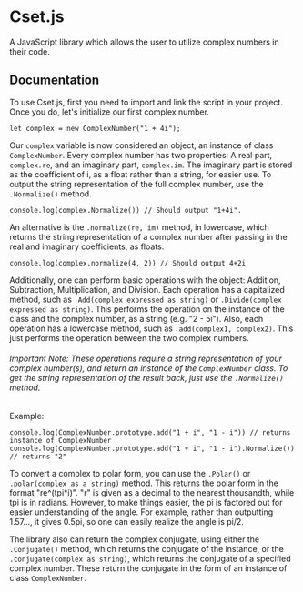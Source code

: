 # Cset.js
A JavaScript library which allows the user to utilize complex numbers in their code.

## Documentation

To use Cset.js, first you need to import and link the script in your project. Once you do, let's initialize our first complex number.
```
let complex = new ComplexNumber("1 + 4i");
```
Our `complex` variable is now considered an object, an instance of class `ComplexNumber`. Every complex number has two properties: A real part, `complex.re`, and an imaginary part, `complex.im`. The imaginary part is stored as the coefficient of i, as a float rather than a string, for easier use.
To output the string representation of the full complex number, use the `.Normalize()` method.
```
console.log(complex.Normalize()) // Should output "1+4i".
```
An alternative is the `.normalize(re, im)` method, in lowercase, which returns the string representation of a complex number after passing in the real and imaginary coefficients, as floats.
```
console.log(complex.normalize(4, 2)) // Should output 4+2i
```
Additionally, one can perform basic operations with the object: Addition, Subtraction, Multiplication, and Division. Each operation has a capitalized method, such as `.Add(complex expressed as string)` or `.Divide(complex expressed as string)`. This performs the operation on the instance of the class and the complex number, as a string (e.g. "2 - 5i"). Also, each operation has a lowercase method, such as `.add(complex1, complex2)`. This just performs the operation between the two complex numbers.
###### Important Note: These operations require a string representation of your complex number(s), and return an instance of the `ComplexNumber` class. To get the string representation of the result back, just use the `.Normalize()` method.
Example:
```
console.log(ComplexNumber.prototype.add("1 + i", "1 - i")) // returns instance of ComplexNumber
console.log(ComplexNumber.prototype.add("1 + i", "1 - i").Normalize()) // returns "2"
```

To convert a complex to polar form, you can use the `.Polar()` or `.polar(complex as a string)` method. This returns the polar form in the format "re^(tpi*i)". "r" is given as a decimal to the nearest thousandth, while tpi is in radians. However, to make things easier, the pi is factored out for easier understanding of the angle. For example, rather than outputting 1.57..., it gives 0.5pi, so one can easily realize the angle is pi/2.

The library also can return the complex conjugate, using either the `.Conjugate()` method, which returns the conjugate of the instance, or the `.conjugate(complex as string)`, which returns the conjugate of a specified complex number. These return the conjugate in the form of an instance of class `ComplexNumber`.
